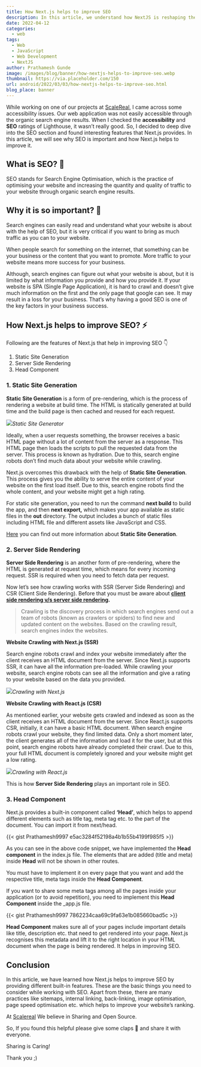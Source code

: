 ```yaml
---
title: How Next.js helps to improve SEO
description: In this article, we understand how NextJS is reshaping the web with its powerful SEO techniques.
date: 2022-04-12
categories:
  - web
tags:
  - Web
  - JavaScript
  - Web Development
  - NextJS
author: Prathamesh Gunde
image: /images/blog/banner/how-nextjs-helps-to-improve-seo.webp
thumbnail: https://via.placeholder.com/150
url: android/2022/03/03/how-nextjs-helps-to-improve-seo.html
blog_place: banner
---
```


While working on one of our projects at [ScaleReal](https://scalereal.com/), I came across some accessibility issues. Our web application was not easily accessible through the organic search engine results. When I checked the **accessibility** and **SEO** ratings of Lighthouse, it wasn’t really good. So, I decided to deep dive into the SEO section and found interesting features that Next.js provides. In this article, we will see why SEO is important and how Next.js helps to improve it.

## What is SEO? 🤔️

SEO stands for Search Engine Optimisation, which is the practice of optimising your website and increasing the quantity and quality of traffic to your website through organic search engine results.

## Why it is so important? 🧐️

Search engines can easily read and understand what your website is about with the help of SEO, but it is very critical if you want to bring as much traffic as you can to your website.

When people search for something on the internet, that something can be your business or the content that you want to promote. More traffic to your website means more success for your business.

Although, search engines can figure out what your website is about, but it is limited by what information you provide and how you provide it. If your website is SPA (Single Page Application), it is hard to crawl and doesn’t give much information on the first and the only page that google can see. It may result in a loss for your business. That’s why having a good SEO is one of the key factors in your business success.

## How Next.js helps to improve SEO? ⚡️

Following are the features of Next.js that help in improving SEO 👇️

1.  Static Site Generation
2.  Server Side Rendering
3.  Head Component

### 1\. Static Site Generation

**Static Site Generation** is a form of pre-rendering, which is the process of rendering a website at build time. The HTML is statically generated at build time and the build page is then cached and reused for each request.

![](https://miro.medium.com/max/1400/1*pWpXlWwU2LT8PsQAN4E72w.png)_Static Site Generator_

Ideally, when a user requests something, the browser receives a basic HTML page without a lot of content from the server as a response. This HTML page then loads the scripts to pull the requested data from the server. This process is known as hydration. Due to this, search engine robots don’t find much data about your website while crawling.

Next.js overcomes this drawback with the help of **Static Site Generation**. This process gives you the ability to serve the entire content of your website on the first load itself. Due to this, search engine robots find the whole content, and your website might get a high rating.

For static site generation, you need to run the command **next build** to build the app, and then **next export,** which makes your app available as static files in the **out** directory. The output includes a bunch of static files including HTML file and different assets like JavaScript and CSS.

[Here](https://nextjs.org/docs/advanced-features/static-html-export) you can find out more information about **Static Site Generation**.

### 2\. Server Side Rendering

**Server Side Rendering** is an another form of pre-rendering, where the HTML is generated at request time, which means for every incoming request. SSR is required when you need to fetch data per request.

Now let’s see how crawling works with SSR (Server Side Rendering) and CSR (Client Side Rendering). Before that you must be aware about [**client side rendering v/s server side rendering**](https://www.freecodecamp.org/news/what-exactly-is-client-side-rendering-and-hows-it-different-from-server-side-rendering-bd5c786b340d/)**.**

> Crawling is the discovery process in which search engines send out a team of robots (known as crawlers or spiders) to find new and updated content on the websites. Based on the crawling result, search engines index the websites.

**Website Crawling with Next.js (SSR)**

Search engine robots crawl and index your website immediately after the client receives an HTML document from the server. Since Next.js supports SSR, it can have all the information pre-loaded. While crawling your website, search engine robots can see all the information and give a rating to your website based on the data you provided.

![](https://miro.medium.com/max/1400/1*bJe1oskuEhIp5vESrFUGGA.png)_Crawling with Next.js_

**Website Crawling with React.js (CSR)**

As mentioned earlier, your website gets crawled and indexed as soon as the client receives an HTML document from the server. Since React.js supports CSR, initially, it can have a basic HTML document. When search engine robots crawl your website, they find limited data. Only a short moment later, the client generates all of the information and load it for the user, but at this point, search engine robots have already completed their crawl. Due to this, your full HTML document is completely ignored and your website might get a low rating.

![](https://miro.medium.com/max/1400/1*3QYToriPvCW0YlplyyXL2Q.png)_Crawling with React.js_

This is how **Server Side Rendering** plays an important role in SEO.

### 3\. Head Component

Next.js provides a built-in component called **‘Head’**, which helps to append different elements such as title tag, meta tag etc. to the <head> part of the document. You can import it from next/head.

{{< gist Prathamesh9997 e5ac3284f52198a4b1b55b4199f985f5 >}}

As you can see in the above code snippet, we have implemented the **Head component** in the index.js file. The elements that are added (title and meta) inside **Head** will not be shown in other routes.

You must have to implement it on every page that you want and add the respective title, meta tags inside the **Head Component**.

If you want to share some meta tags among all the pages inside your application (or to avoid repetition), you need to implement this **Head Component** inside the \_app.js file.

{{< gist Prathamesh9997 7862234caa69c9fa63e1b085660bad5c >}}

**Head Component** makes sure all of your pages include important details like title, description etc. that need to get rendered into your page. Next.js recognises this metadata and lift it to the right location in your HTML document when the page is being rendered. It helps in improving SEO.

## Conclusion

In this article, we have learned how Next.js helps to improve SEO by providing different built-in features. These are the basic things you need to consider while working with SEO. Apart from these, there are many practices like sitemaps, internal linking, back-linking, image optimisation, page speed optimisation etc. which helps to improve your website’s ranking.

At [Scalereal](https://scalereal.com/) We believe in Sharing and Open Source.

So, If you found this helpful please give some claps 👏 and share it with everyone.

Sharing is Caring!

Thank you ;)
